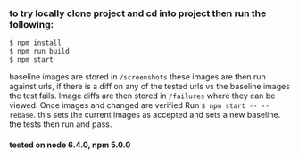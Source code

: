 ### to try locally clone project and cd into project then run the following:

```bash
$ npm install
$ npm run build
$ npm start
```

baseline images are stored in `/screenshots` these images are then run against
urls, if there is a diff on any of the tested urls vs the baseline images
 the test fails. Image diffs are then stored in `/failures`
where they can be viewed. Once images and changed are verified Run `$ npm start -- --rebase`.
this sets the current images as accepted and sets a new baseline. the tests then run and pass.

#### tested on node 6.4.0, npm 5.0.0
